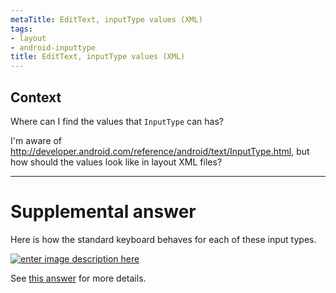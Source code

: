 ```yaml
---
metaTitle: EditText, inputType values (XML)
tags:
- layout
- android-inputtype
title: EditText, inputType values (XML)
---
```


## Context

Where can I find the values that `InputType` can has?


I'm aware of <http://developer.android.com/reference/android/text/InputType.html>, but how should the values look like in layout XML files?



---

Supplemental answer
===================


Here is how the standard keyboard behaves for each of these input types. 


[![enter image description here](https://i.stack.imgur.com/tO65g.gif)](https://i.stack.imgur.com/tO65g.gif)


See [this answer](https://stackoverflow.com/a/49622027/3681880) for more details.

